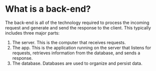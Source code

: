 # What is a back-end?

The back-end is all of the technology required to process the incoming request and generate and send the response to the client. This typically includes three major parts:

1. The server. This is the computer that receives requests.
2. The app. This is the application running on the server that listens for requests, retrieves information from the database, and sends a response.
3.  The database. Databases are used to organize and persist data.
